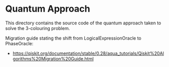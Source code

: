 # Quantum Approach
This directory contains the source code of the quantum approach taken to solve the 3-colouring problem.

Migration guide stating the shift from LogicalExpressionOracle to PhaseOracle: 
- https://qiskit.org/documentation/stable/0.28/aqua_tutorials/Qiskit%20Algorithms%20Migration%20Guide.html